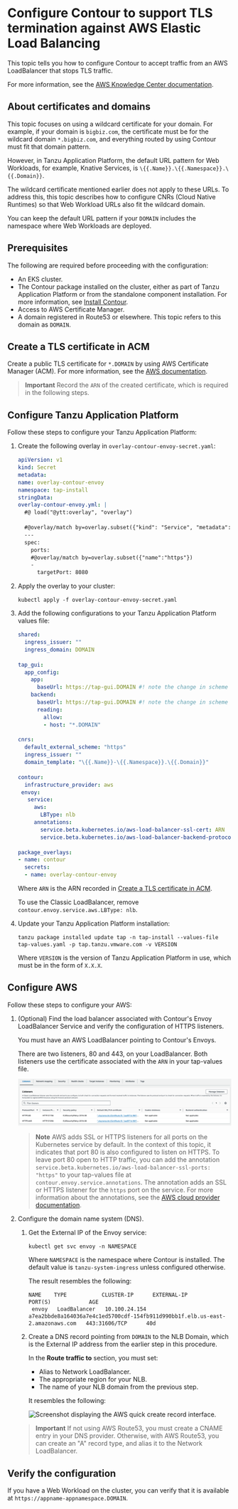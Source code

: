 # Configure Contour to support TLS termination against AWS Elastic Load Balancing

This topic tells you how to configure Contour to accept traffic from an AWS LoadBalancer that stops TLS traffic.

For more information, see the [AWS Knowledge Center documentation](https://repost.aws/knowledge-center/terminate-https-traffic-eks-acm).

## <a id="domain-for-certificate"></a> About certificates and domains

This topic focuses on using a wildcard certificate for your domain. For example, if your domain is `bigbiz.com`, the certificate must be for the wildcard domain `*.bigbiz.com`, and everything routed by using Contour must fit that domain pattern.

However, in Tanzu Application Platform, the default URL pattern for Web Workloads, for example, Knative Services, is `\{{.Name}}.\{{.Namespace}}.\{{.Domain}}`.

The wildcard certificate mentioned earlier does not apply to these URLs. To address this, this topic describes how to configure CNRs (Cloud Native Runtimes) so that Web Workload URLs also fit the wildcard domain.

You can keep the default URL pattern if your `DOMAIN` includes the namespace where Web Workloads are deployed.

## <a id="prereqs"></a>Prerequisites

The following are required before proceeding with the configuration: 

- An EKS cluster.
- The Contour package installed on the cluster, either as part of Tanzu Application Platform or from the standalone component installation. For more information, see [Install Contour](install.hbs.md).
- Access to AWS Certificate Manager.
- A domain registered in Route53 or elsewhere. This topic refers to this domain as `DOMAIN`.

## <a id="create-tls"></a> Create a TLS certificate in ACM

Create a public TLS certificate for `*.DOMAIN` by using AWS Certificate Manager (ACM). 
For more information, see the [AWS documentation](https://docs.aws.amazon.com/acm/latest/userguide/acm-overview.html).

>**Important** Record the `ARN` of the created certificate, which is required in the following steps.

## <a id="config-tap"></a> Configure Tanzu Application Platform

Follow these steps to configure your Tanzu Application Platform:

1. Create the following overlay in `overlay-contour-envoy-secret.yaml`:

    ```yaml
    apiVersion: v1
    kind: Secret
    metadata:
    name: overlay-contour-envoy
    namespace: tap-install
    stringData:
    overlay-contour-envoy.yml: |
      #@ load("@ytt:overlay", "overlay")

      #@overlay/match by=overlay.subset({"kind": "Service", "metadata": {"name": "envoy"}})
      ---
      spec:
        ports:
        #@overlay/match by=overlay.subset({"name":"https"})
        -
          targetPort: 8080
    ```

1. Apply the overlay to your cluster:

    ```console
    kubectl apply -f overlay-contour-envoy-secret.yaml
    ```

1. Add the following configurations to your Tanzu Application Platform values file:

    ```yaml
    shared:
      ingress_issuer: ""
      ingress_domain: DOMAIN
    
    tap_gui:
      app_config:
        app:
          baseUrl: https://tap-gui.DOMAIN #! note the change in scheme
        backend:
          baseUrl: https://tap-gui.DOMAIN #! note the change in scheme
          reading:
            allow:
            - host: "*.DOMAIN"
    
    cnrs:
      default_external_scheme: "https"
      ingress_issuer: ""
      domain_template: "\{{.Name}}-\{{.Namespace}}.\{{.Domain}}"
    
    contour:
      infrastructure_provider: aws
     envoy:
       service:
         aws:
           LBType: nlb
         annotations:
           service.beta.kubernetes.io/aws-load-balancer-ssl-cert: ARN
           service.beta.kubernetes.io/aws-load-balancer-backend-protocol: http

    package_overlays:
    - name: contour
      secrets:
      - name: overlay-contour-envoy
    ```

    Where `ARN` is the ARN recorded in [Create a TLS certificate in ACM](#create-tls).

    To use the Classic LoadBalancer, remove `contour.envoy.service.aws.LBType: nlb`.

1. Update your Tanzu Application Platform installation:

    ```console
    tanzu package installed update tap -n tap-install --values-file tap-values.yaml -p tap.tanzu.vmware.com -v VERSION
    ```

    Where `VERSION` is the version of Tanzu Application Platform in use, which must be in the form of `X.X.X`.

## <a id="config-aws"></a> Configure AWS

Follow these steps to configure your AWS:

1. (Optional) Find the load balancer associated with Contour's Envoy LoadBalancer Service and verify the configuration of HTTPS listeners.

    You must have an AWS LoadBalancer pointing to Contour's Envoys.

    There are two listeners, 80 and 443, on your LoadBalancer. Both listeners use the certificate associated with the `ARN` in your tap-values file.

    ![Image of listeners on AWS LoadBalancer.](./images/aws-lb-https-listeners.png)

    >**Note** AWS adds SSL or HTTPS listeners for all ports on the Kubernetes service by default.
    In the context of this topic, it indicates that port 80 is also configured to listen on HTTPS.
    To leave port 80 open to HTTP traffic, you can add the annotation `service.beta.kubernetes.io/aws-load-balancer-ssl-ports: "https"` to your tap-values file at `contour.envoy.service.annotations`.
    The annotation adds an SSL or HTTPS listener for the `https` port on the service. For more information about the annotations, see the [AWS cloud provider documentation](https://cloud-provider-aws.sigs.k8s.io/service_controller/).

1. Configure the domain name system (DNS).

    1. Get the External IP of the Envoy service:

        ```console
        kubectl get svc envoy -n NAMESPACE
        ```

        Where `NAMESPACE` is the namespace where Contour is installed. The default value is `tanzu-system-ingress` unless configured otherwise.

	      The result resembles the following:

        ```console
        NAME    TYPE           CLUSTER-IP      EXTERNAL-IP                                                                     PORT(S)            AGE
         envoy   LoadBalancer   10.100.24.154   a7ea2bbde8a164036a7e4c1ed5700cdf-154fb911d990bb1f.elb.us-east-2.amazonaws.com   443:31606/TCP      40d
        ```

    1. Create a DNS record pointing from `DOMAIN` to the NLB Domain, which is the External IP address from the earlier step in this procedure.

        In the **Route traffic to** section, you must set:

        - Alias to Network LoadBalancer.
        - The appropriate region for your NLB.
        - The name of your NLB domain from the previous step.

        It resembles the following:

        ![Screenshot displaying the AWS quick create record interface.](images/aws-dns-record.png)

    >**Important** If not using AWS Route53, you must create a CNAME entry in your DNS provider. Otherwise, with AWS Route53, you can create an "A" record type, and alias it to the Network LoadBalancer.

## <a id="verify"></a>Verify the configuration

If you have a Web Workload on the cluster, you can verify that it is available at `https://appname-appnamespace.DOMAIN`.
